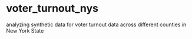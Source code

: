 # voter_turnout_nys
analyzing synthetic data for voter turnout data across different counties in New York State
